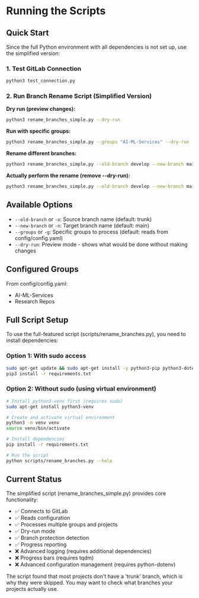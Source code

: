 # Running the Scripts

## Quick Start

Since the full Python environment with all dependencies is not set up, use the simplified version:

### 1. Test GitLab Connection
```bash
python3 test_connection.py
```

### 2. Run Branch Rename Script (Simplified Version)

**Dry run (preview changes):**
```bash
python3 rename_branches_simple.py --dry-run
```

**Run with specific groups:**
```bash
python3 rename_branches_simple.py --groups "AI-ML-Services" --dry-run
```

**Rename different branches:**
```bash
python3 rename_branches_simple.py --old-branch develop --new-branch main --dry-run
```

**Actually perform the rename (remove --dry-run):**
```bash
python3 rename_branches_simple.py --old-branch develop --new-branch main
```

## Available Options

- `--old-branch` or `-o`: Source branch name (default: trunk)
- `--new-branch` or `-n`: Target branch name (default: main)
- `--groups` or `-g`: Specific groups to process (default: reads from config/config.yaml)
- `--dry-run`: Preview mode - shows what would be done without making changes

## Configured Groups

From config/config.yaml:
- AI-ML-Services
- Research Repos

## Full Script Setup

To use the full-featured script (scripts/rename_branches.py), you need to install dependencies:

### Option 1: With sudo access
```bash
sudo apt-get update && sudo apt-get install -y python3-pip python3-dotenv python3-tqdm
pip3 install -r requirements.txt
```

### Option 2: Without sudo (using virtual environment)
```bash
# Install python3-venv first (requires sudo)
sudo apt-get install python3-venv

# Create and activate virtual environment
python3 -m venv venv
source venv/bin/activate

# Install dependencies
pip install -r requirements.txt

# Run the script
python scripts/rename_branches.py --help
```

## Current Status

The simplified script (rename_branches_simple.py) provides core functionality:
- ✅ Connects to GitLab
- ✅ Reads configuration
- ✅ Processes multiple groups and projects
- ✅ Dry-run mode
- ✅ Branch protection detection
- ✅ Progress reporting
- ❌ Advanced logging (requires additional dependencies)
- ❌ Progress bars (requires tqdm)
- ❌ Advanced configuration management (requires python-dotenv)

The script found that most projects don't have a 'trunk' branch, which is why they were skipped. You may want to check what branches your projects actually use.